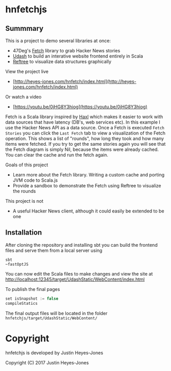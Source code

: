 # hnfetchjs

## Summmary

This is a project to demo several libraries at once:

* 47Deg's [Fetch](https://github.com/47deg/fetch) library to grab Hacker News stories
* [Udash](http://udash.io/) to build an interative website frontend entirely in Scala
* [Reftree](https://github.com/stanch/reftree) to visualize data structures graphically

View the project live
- [http://heyes-jones.com/hnfetch/index.html](http://heyes-jones.com/hnfetch/index.html) 

Or watch a video
- [https://youtu.be/0jHG8Y3hiog](https://youtu.be/0jHG8Y3hiog)

Fetch is a Scala library inspired by [Haxl](https://github.com/facebook/haxl) which makes it easier to work with data sources that have latency (DB's, web services etc). In this example I use the Hacker News API as a data source. Once a Fetch is executed `Fetch Stories` you can click the `Last Fetch` tab to view a visualization of the Fetch operation. This shows a list of "rounds", how long they took and how many items were fetched. If you try to get the same stories again you will see that the Fetch diagram is simply Nil, because the items were already cached. You can clear the cache and run the fetch again.

Goals of this project

* Learn more about the Fetch library. Writing a custom cache and porting JVM code to Scala.js
* Provide a sandbox to demonstrate the Fetch using Reftree to visualize the rounds

This project is not

* A useful Hacker News client, although it could easily be extended to be one

## Installation

After cloning the repository and installing sbt you can build the frontend files and serve them from a local server using

```
sbt
~fastOptJS
```

You can now edit the Scala files to make changes and view the site at [http://localhost:12345/target/UdashStatic/WebContent/index.html](http://localhost:12345/target/UdashStatic/WebContent/index.html)

To publish the final pages

```sbt
set isSnapshot := false
compileStatics
```

The final output files will be located in the folder `hnfetchjs/target/UdashStatic/WebContent/`

[comment]: # (Start Copyright)
# Copyright

hnfetchjs is developed by Justin Heyes-Jones

Copyright (C) 2017 Justin Heyes-Jones

[comment]: # (End Copyright)






